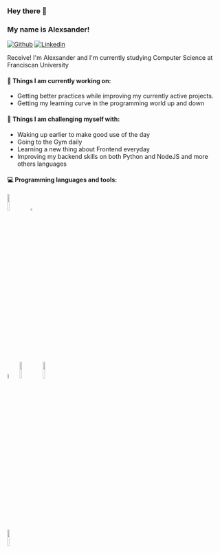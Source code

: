 ### Hey there 👋 
### My name is Alexsander!

[![Github](https://img.shields.io/badge/-Github-000?style=flat&logo=Github&logoColor=white)](https://github.com/alexcristofari)
[![Linkedin](https://img.shields.io/badge/-LinkedIn-blue?style=flat&logo=Linkedin&logoColor=white)](https://www.linkedin.com/in/alexsandercristofari/)

Receive! I'm Alexsander and I'm currently studying Computer Science at Franciscan University



#### 🌱 Things I am currently working on: 
- Getting better practices while improving my currently active projects.
- Getting my learning curve in the programming world up and down

#### :muscle: Things I am challenging myself with:
- Waking up earlier to make good use of the day
- Going to the Gym daily
- Learning a new thing about Frontend everyday
- Improving my backend skills on both Python and NodeJS and more others languages

#### :computer: Programming languages and tools: 
<p>
<code><img width="10%" src="https://www.vectorlogo.zone/logos/java/java-horizontal.svg"></code>
<code><img width="4%" src="https://www.vectorlogo.zone/logos/javascript/javascript-icon.svg"></code>
<br />
<code><img width="5%" src="https://www.vectorlogo.zone/logos/w3_css/w3_css-official.svg"></code>
<code><img width="10%" src="https://www.vectorlogo.zone/logos/mysql/mysql-ar21.svg"></code>
<code><img width="10%" src="https://www.vectorlogo.zone/logos/springio/springio-ar21.svg"></code>
<br />
<code><img width="10%" src="https://www.vectorlogo.zone/logos/git-scm/git-scm-ar21.svg"></code>
</p>
